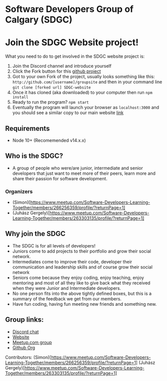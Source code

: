 # Software Developers Group of Calgary (SDGC)

# Join the SDGC Website project!

What you need to do to get involved in the SDGC website project is:

1. Join the Discord channel and introduce yourself
2. Click the Fork button for this [github project](https://github.com/software-developers-of-calgary/groupsite)
3. Got to your own Fork of the project, usually looks something like this: `http://github.com/[username]/groupsite` and then in your command line `git clone [forked url] SDGC-website`
4. Once it has cloned (aka downloaded) to your computer then run `npm install`
5. Ready to run the program? `npm start`
6. Eventually the program will launch your browser as `localhost:3000` and you should see a similar copy to our main website [link](https://sdc.fyi/login)

## Requirements

- Node 10+ (Recomemended v14.x.x)

## Who is the SDGC?

- A group of people who were/are junior, intermediate and senior developers that just want to meet more of their peers, learn more and share their passion for software development.

### Organizers

- (Simon)[https://www.meetup.com/Software-Developers-Learning-Together/members/266256359/profile/?returnPage=1]
- (Juhász Gergely)[https://www.meetup.com/Software-Developers-Learning-Together/members/263303135/profile/?returnPage=1]

## Why join the SDGC

- The SDGC is for all levels of developers!
- Juniors come to add projects to their portfolio and grow their social network.
- Intermediates come to improve their code, developer their communication and leadership skills and of course grow their social network
- Seniors come because they enjoy coding, enjoy teaching, enjoy mentoring and most of all they like to give back what they received when they were Junior and Intermediate developers.
- No one person fits into the above tightly defined boxes, but this is a summary of the feedback we get from our members.
- Have fun coding, having fun meeting new friends and something new.

## Group links:

- [Discord chat](https://discordapp.com/channels/515951809752465408/515952580103372810)
- [Website](https://sdc.fyi/login)
- [Meetup.com group](https://www.meetup.com/Software-Developers-Learning-Together)
- [Github Org](https://github.com/software-developers-of-calgary)

Contributors:
(Simon)[https://www.meetup.com/Software-Developers-Learning-Together/members/266256359/profile/?returnPage=1]
(Juhász Gergely)[https://www.meetup.com/Software-Developers-Learning-Together/members/263303135/profile/?returnPage=1]
